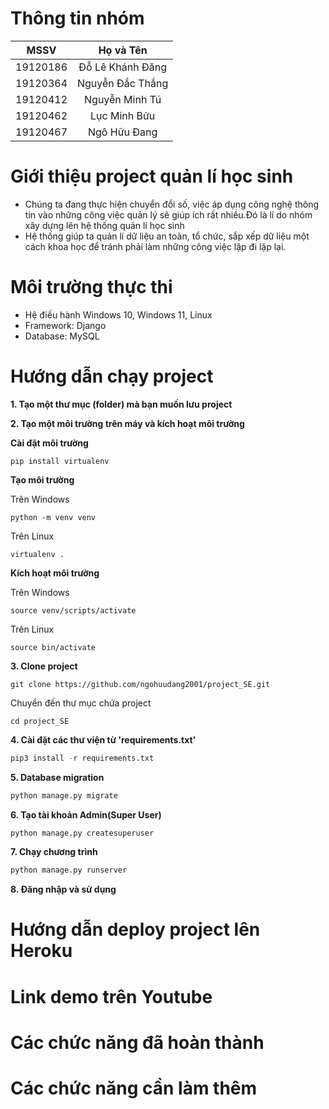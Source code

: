 ﻿# Thông tin nhóm
| MSSV | Họ và Tên |
| :---: | :---: |
| 19120186 | Đỗ Lê Khánh Đăng | 
| 19120364 | Nguyễn Đắc Thắng | 
| 19120412 | Nguyễn Minh Tú |
| 19120462 |  Lục Minh Bửu |
| 19120467 | Ngô Hữu Đang |

# Giới thiệu project quản lí học sinh
- Chúng ta đang thực hiện chuyển đổi số, việc áp dụng công nghệ thông tin vào những công việc quản lý sẽ giúp ích rất nhiều.Đó là lí do nhóm xây dựng lên hệ thống quản lí học sinh
-  Hệ thống giúp ta quản lí  dữ liệu  an toàn, tổ chức, sắp xếp dữ liệu một cách khoa học để tránh phải làm những công việc lặp đi lặp lại.

# Môi trường thực thi

- Hệ điều hành Windows 10, Windows 11, Linux
- Framework: Django
- Database: MySQL

# Hướng dẫn chạy project 

**1. Tạo một thư mục (folder) mà bạn muốn lưu project**

**2. Tạo một môi trường trên máy và kích hoạt môi trường**

**Cài đặt môi trường**
```
pip install virtualenv
```

**Tạo môi trường**

Trên Windows
```
python -m venv venv
```
Trên Linux
```
virtualenv .
```

**Kích hoạt môi trường**

Trên Windows
```
source venv/scripts/activate
```

Trên Linux
```
source bin/activate
```

**3. Clone project**
```
git clone https://github.com/ngohuudang2001/project_SE.git
```

Chuyển đến thư mục chứa project
```
cd project_SE
```

**4. Cài đặt các thư viện từ 'requirements.txt'**
```python
pip3 install -r requirements.txt
```

**5. Database migration**
```python
python manage.py migrate
```

**6. Tạo tài khoản Admin(Super User)**
```python
python manage.py createsuperuser
``` 

**7. Chạy chương trình**
```python
python manage.py runserver
```

**8. Đăng nhập và sử dụng**

# Hướng dẫn deploy project lên Heroku

# Link demo trên Youtube 

# Các chức năng đã hoàn thành

# Các chức năng cần làm thêm

